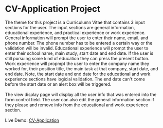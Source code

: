 # CV-Application Project

The theme for this project is a Curriculumn Vitae that contains 3 input sections for the user.
The input sections are general information, educational experience, and practical experience or work experience.
General information will prompt the user to enter their name, email, and phone number. The phone number has to be entered
a certain way or the validation will be invalid. Educational experience will prompt the user to enter their school name,
main study, start date and end date. If the user is still pursuing some kind of education they can press the present button. 
Work experience will propmpt the user to enter the company name they worked for, their position title, the main task at that 
company, start date, and end date. Note, the start date and end date for the educational and work experience sections have logicial
validation. The end date can't come before the start date or an alert box will be triggered. 
<br /><br />
The view display page will display all the user info that was entered into the form control field. The user can also
edit the general information section if they please and remove info from the educational and work experience section.
<br /><br />
Live Demo: [CV-Application](https://ibn12.github.io/odin-cv-application/)